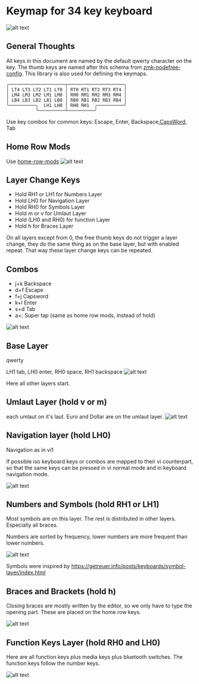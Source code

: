# Keymap for 34 key keyboard
![alt text](resources/keyboard-layout-all-layers.png)
## General Thoughts
All keys in this document are named by the default qwerty character on the key. 
The thumb keys are named after this schema from [zmk-nodefree-config](https://github.com/urob/zmk-nodefree-config). This library is also used for defining the keymaps.
```
╭─────────────────────┬─────────────────────╮
│ LT4 LT3 LT2 LT1 LT0 │ RT0 RT1 RT2 RT3 RT4 │
│ LM4 LM3 LM2 LM1 LM0 │ RM0 RM1 RM2 RM3 RM4 │
│ LB4 LB3 LB2 LB1 LB0 │ RB0 RB1 RB2 RB3 RB4 │
╰──────────╮  LH1 LH0 │ RH0 RH1  ╭──────────╯
           ╰──────────┴──────────╯
```
Use key combos for common keys: Escape, Enter, Backspace,[CapsWord](https://zmk.dev/docs/behaviors/caps-word), Tab

## Home Row Mods
Use [home-row-mods](https://precondition.github.io/home-row-mods#gacs)
![alt text](resources/keyboard-layout-HomeRowMods.png)

## Layer Change Keys
* Hold RH1 or LH1 for Numbers Layer 
* Hold LH0 for Navigation Layer
* Hold RH0 for Symbols Layer
* Hold m or v for Umlaut Layer
* Hold (LH0 and RH0) for function Layer
* Hold h for Braces Layer

On all layers except from 0, the free thumb keys do not trigger a layer change, they do the same thing as on the base layer, but with enabled repeat. That way these layer change keys can be repeated.

## Combos
* j+k Backspace
* d+f Escape
* f+j Capsword
* k+l Enter
* s+d Tab
* a+; Super tap (same as home row mods, instead of hold)

![alt text](resources/keyboard-layout-Combos.png)

## Base Layer
qwerty

LH1 tab, LH0 enter, RH0 space, RH1 backspace 
![alt text](resources/keyboard-layout-Base.png)

Here all other layers start.

## Umlaut Layer (hold v or m)
each umlaut on it's laut.
Euro and Dollar are on the umlaut layer.
![alt text](resources/keyboard-layout-Umlaute.png)

## Navigation layer (hold LH0)
Navigation as in vi1


If possible iso keyboard keys or combos are mapped to their vi counterpart, so that the same keys can be pressed in vi normal mode and in keyboard navigation mode.

![alt text](resources/keyboard-layout-Nav.png)

## Numbers and Symbols (hold RH1 or LH1)
Most symbols are on this layer. The rest is distributed in other layers.
Especially all braces.

Numbers are sorted by frequency, lower numbers are more frequent than lower numbers.

![alt text](resources/keyboard-layout-Num.png)

Symbols were inspired by https://getreuer.info/posts/keyboards/symbol-layer/index.html

## Braces and Brackets (hold h)
Closing braces are mostly written by the editor, so we only have to type the opening part. These are placed on the home row keys.

![alt text](resources/keyboard-layout-Brace.png)
## Function Keys Layer (hold RH0 and LH0)
Here are all function keys plus media keys plus bluetooth switches. The function keys follow the number keys.

![alt text](resources/keyboard-layout-Function.png)